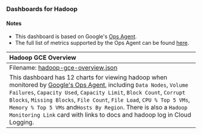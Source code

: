 ### Dashboards for Hadoop

#### Notes

- This dashboard is based on Google's [Ops Agent](https://cloud.google.com/stackdriver/docs/solutions/agents/ops-agent).
- The full list of metrics supported by the Ops Agent can be found [here](https://cloud.google.com/stackdriver/docs/solutions/agents/ops-agent/third-party/hadoop#monitored-metrics).


|Hadoop GCE Overview|
|:------------------|
|Filename: [hadoop-gce-overview.json](hadoop-gce-overview.json)|
|This dashboard has 12 charts for viewing hadoop when monitored by [Google's Ops Agent](https://cloud.google.com/stackdriver/docs/solutions/agents/ops-agent/third-party/hadoop#monitored-metrics), including `Data Nodes`, `Volume Failures`, `Capacity Used`, `Capacity Limit`, `Block Count`, `Corrupt Blocks`, `Missing Blocks`, `File Count`, `File Load`, `CPU % Top 5 VMs`, `Memory % Top 5 VMs` and`Hosts By Region`. There is also a `Hadoop Monitoring Link` card with links to docs and hadoop log in Cloud Logging.
